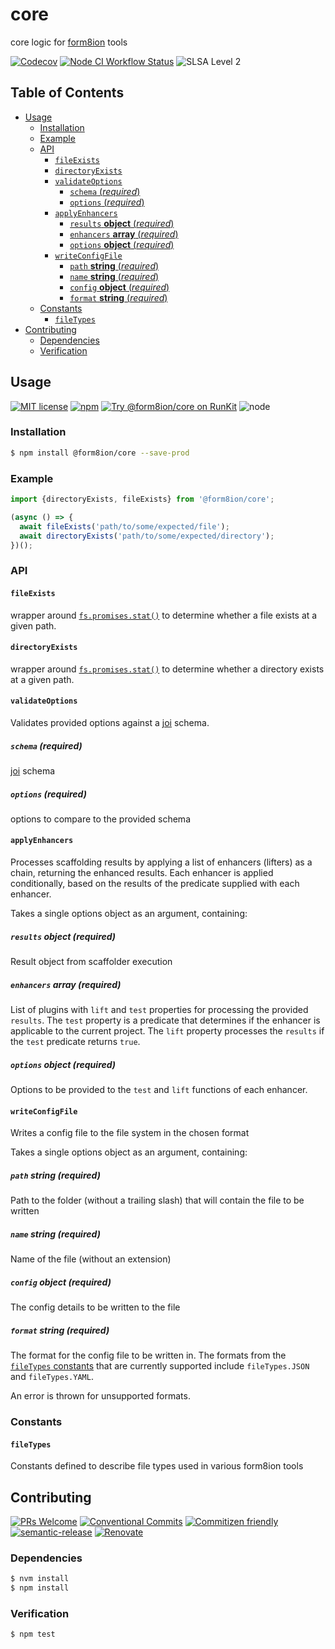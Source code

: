 # core

core logic for [form8ion](https://github.com/form8ion/) tools

<!--status-badges start -->

[![Codecov][coverage-badge]][coverage-link]
[![Node CI Workflow Status][github-actions-ci-badge]][github-actions-ci-link]
![SLSA Level 2][slsa-badge]

<!--status-badges end -->

## Table of Contents

* [Usage](#usage)
  * [Installation](#installation)
  * [Example](#example)
  * [API](#api)
    * [`fileExists`](#fileexists)
    * [`directoryExists`](#directoryexists)
    * [`validateOptions`](#validateoptions)
      * [`schema` (_required_)](#schema-required)
      * [`options` (_required_)](#options-required)
    * [`applyEnhancers`](#applyenhancers)
      * [`results` __object__ (_required_)](#results-object-required)
      * [`enhancers` __array__ (_required_)](#enhancers-array-required)
      * [`options` __object__ (_required_)](#options-object-required)
    * [`writeConfigFile`](#writeconfigfile)
      * [`path` __string__ (_required_)](#path-string-required)
      * [`name` __string__ (_required_)](#name-string-required)
      * [`config` __object__ (_required_)](#config-object-required)
      * [`format` __string__ (_required_)](#format-string-required)
  * [Constants](#constants)
    * [`fileTypes`](#filetypes)
* [Contributing](#contributing)
  * [Dependencies](#dependencies)
  * [Verification](#verification)

## Usage

<!--consumer-badges start -->

[![MIT license][license-badge]][license-link]
[![npm][npm-badge]][npm-link]
[![Try @form8ion/core on RunKit][runkit-badge]][runkit-link]
![node][node-badge]

<!--consumer-badges end -->

### Installation

```sh
$ npm install @form8ion/core --save-prod
```

### Example

```javascript
import {directoryExists, fileExists} from '@form8ion/core';

(async () => {
  await fileExists('path/to/some/expected/file');
  await directoryExists('path/to/some/expected/directory');
})();
```

### API

#### `fileExists`

wrapper around [`fs.promises.stat()`](https://nodejs.org/api/fs.html#fs_fspromises_stat_path_options)
to determine whether a file exists at a given path.

#### `directoryExists`

wrapper around [`fs.promises.stat()`](https://nodejs.org/api/fs.html#fs_fspromises_stat_path_options)
to determine whether a directory exists at a given path.

#### `validateOptions`

Validates provided options against a [joi](https://joi.dev/) schema.

##### `schema` (_required_)

[joi](https://joi.dev/) schema

##### `options` (_required_)

options to compare to the provided schema

#### `applyEnhancers`

Processes scaffolding results by applying a list of enhancers (lifters) as a
chain, returning the enhanced results.
Each enhancer is applied conditionally, based on the results of the predicate
supplied with each enhancer.

Takes a single options object as an argument, containing:

##### `results` __object__ (_required_)

Result object from scaffolder execution

##### `enhancers` __array__ (_required_)

List of plugins with `lift` and `test` properties for processing the provided
`results`.
The `test` property is a predicate that determines if the enhancer is
applicable to the current project.
The `lift` property processes the `results` if the `test` predicate returns
`true`.

##### `options` __object__ (_required_)

Options to be provided to the `test` and `lift` functions of each enhancer.

#### `writeConfigFile`

Writes a config file to the file system in the chosen format

Takes a single options object as an argument, containing:

##### `path` __string__ (_required_)

Path to the folder (without a trailing slash) that will contain the file to be
written

##### `name` __string__ (_required_)

Name of the file (without an extension)

##### `config` __object__ (_required_)

The config details to be written to the file

##### `format` __string__ (_required_)

The format for the config file to be written in. The formats from the
[`fileTypes` constants](#filetypes) that are currently supported include
`fileTypes.JSON` and `fileTypes.YAML`.

An error is thrown for unsupported formats.

### Constants

#### `fileTypes`

Constants defined to describe file types used in various form8ion tools

## Contributing

<!--contribution-badges start -->

[![PRs Welcome][PRs-badge]][PRs-link]
[![Conventional Commits][commit-convention-badge]][commit-convention-link]
[![Commitizen friendly][commitizen-badge]][commitizen-link]
[![semantic-release][semantic-release-badge]][semantic-release-link]
[![Renovate][renovate-badge]][renovate-link]

<!--contribution-badges end -->

### Dependencies

```sh
$ nvm install
$ npm install
```

### Verification

```sh
$ npm test
```

[PRs-link]: http://makeapullrequest.com

[PRs-badge]: https://img.shields.io/badge/PRs-welcome-brightgreen.svg

[commit-convention-link]: https://conventionalcommits.org

[commit-convention-badge]: https://img.shields.io/badge/Conventional%20Commits-1.0.0-yellow.svg

[commitizen-link]: http://commitizen.github.io/cz-cli/

[commitizen-badge]: https://img.shields.io/badge/commitizen-friendly-brightgreen.svg

[semantic-release-link]: https://github.com/semantic-release/semantic-release

[semantic-release-badge]: https://img.shields.io/badge/semantic--release-angular-e10079?logo=semantic-release

[renovate-link]: https://renovatebot.com

[renovate-badge]: https://img.shields.io/badge/renovate-enabled-brightgreen.svg?logo=renovatebot

[coverage-link]: https://codecov.io/github/form8ion/core

[coverage-badge]: https://img.shields.io/codecov/c/github/form8ion/core?logo=codecov

[license-link]: LICENSE

[license-badge]: https://img.shields.io/github/license/form8ion/core.svg

[npm-link]: https://www.npmjs.com/package/@form8ion/core

[npm-badge]: https://img.shields.io/npm/v/@form8ion/core?logo=npm

[runkit-link]: https://npm.runkit.com/@form8ion/core

[runkit-badge]: https://badge.runkitcdn.com/@form8ion/core.svg

[github-actions-ci-link]: https://github.com/form8ion/core/actions?query=workflow%3A%22Node.js+CI%22+branch%3Amaster

[github-actions-ci-badge]: https://img.shields.io/github/actions/workflow/status/form8ion/core/node-ci.yml.svg?branch=master&logo=github

[node-badge]: https://img.shields.io/node/v/@form8ion/core?logo=node.js

[slsa-badge]: https://slsa.dev/images/gh-badge-level2.svg
